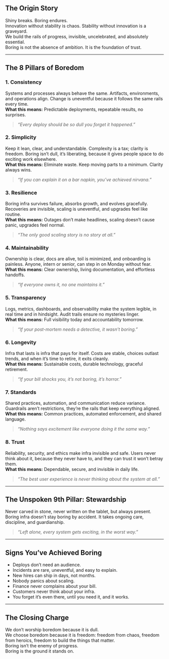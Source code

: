 
## The Origin Story
Shiny breaks. Boring endures.  
Innovation without stability is chaos. Stability without innovation is a graveyard.  
We build the rails of progress, invisible, uncelebrated, and absolutely essential.  
Boring is not the absence of ambition. It is the foundation of trust.  

---

## The 8 Pillars of Boredom

### 1. Consistency
Systems and processes always behave the same. Artifacts, environments, and operations align. Change is uneventful because it follows the same rails every time.  
**What this means:** Predictable deployments, repeatable results, no surprises.  
> *“Every deploy should be so dull you forget it happened.”*  

### 2. Simplicity
Keep it lean, clear, and understandable. Complexity is a tax; clarity is freedom. Boring isn’t dull, it’s liberating, because it gives people space to do exciting work elsewhere.  
**What this means:** Eliminate waste. Keep moving parts to a minimum. Clarity always wins.  
> *“If you can explain it on a bar napkin, you’ve achieved nirvana.”*  

### 3. Resilience
Boring infra survives failure, absorbs growth, and evolves gracefully. Recoveries are invisible, scaling is uneventful, and upgrades feel like routine.  
**What this means:** Outages don’t make headlines, scaling doesn’t cause panic, upgrades feel normal.  
> *“The only good scaling story is no story at all.”*  

### 4. Maintainability
Ownership is clear, docs are alive, toil is minimized, and onboarding is painless. Anyone, intern or senior, can step in on Monday without fear.  
**What this means:** Clear ownership, living documentation, and effortless handoffs.  
> *“If everyone owns it, no one maintains it.”*  

### 5. Transparency
Logs, metrics, dashboards, and observability make the system legible, in real time and in hindsight. Audit trails ensure no mysteries linger.  
**What this means:** Full visibility today and accountability tomorrow.  
> *“If your post-mortem needs a detective, it wasn’t boring.”*  

### 6. Longevity
Infra that lasts is infra that pays for itself. Costs are stable, choices outlast trends, and when it’s time to retire, it exits cleanly.  
**What this means:** Sustainable costs, durable technology, graceful retirement.  
> *“If your bill shocks you, it’s not boring, it’s horror.”*  

### 7. Standards
Shared practices, automation, and communication reduce variance. Guardrails aren’t restrictions, they’re the rails that keep everything aligned.  
**What this means:** Common practices, automated enforcement, and shared language.  
> *“Nothing says excitement like everyone doing it the same way.”*  

### 8. Trust
Reliability, security, and ethics make infra invisible and safe. Users never think about it, because they never have to, and they can trust it won’t betray them.  
**What this means:** Dependable, secure, and invisible in daily life.  
> *“The best user experience is never thinking about the system at all.”*  

---

## The Unspoken 9th Pillar: Stewardship
Never carved in stone, never written on the tablet, but always present.  
Boring infra doesn’t stay boring by accident. It takes ongoing care, discipline, and guardianship.  
> *“Left alone, every system gets exciting, in the worst way.”*  

---

## Signs You’ve Achieved Boring
- Deploys don’t need an audience.  
- Incidents are rare, uneventful, and easy to explain.  
- New hires can ship in days, not months.  
- Nobody panics about scaling.  
- Finance never complains about your bill.  
- Customers never think about your infra.  
- You forget it’s even there, until you need it, and it works.  

---

## The Closing Charge
We don’t worship boredom because it is dull.  
We choose boredom because it is freedom: freedom from chaos, freedom from heroics, freedom to build the things that matter.  
Boring isn’t the enemy of progress.  
Boring is the ground it stands on.  
